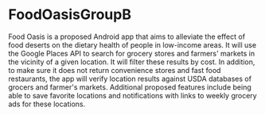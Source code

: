 # FoodOasisGroupB
Food Oasis is a proposed Android app that aims to alleviate the effect of food deserts on the dietary health of people in low-income areas. It will use the Google Places API to search for grocery stores and farmers' markets in the vicinity of a given location. It will filter these results by cost. In addition, to make sure it does not return convenience stores and fast food restaurants, the app will verify location results against USDA databases of grocers and farmer's markets. Additional proposed features include being able to save favorite locations and notifications with links to weekly grocery ads for these locations. 

